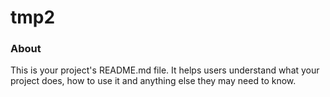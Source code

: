 tmp2
====

### About

This is your project's README.md file. It helps users understand what your
project does, how to use it and anything else they may need to know.